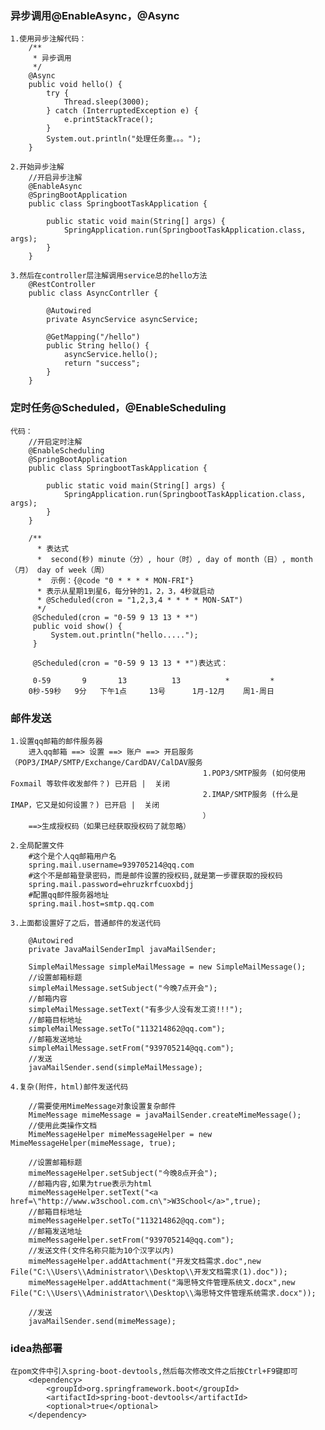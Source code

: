 ### 异步调用@EnableAsync，@Async

    1.使用异步注解代码：
        /**
         * 异步调用
         */
        @Async
        public void hello() {
            try {
                Thread.sleep(3000);
            } catch (InterruptedException e) {
                e.printStackTrace();
            }
            System.out.println("处理任务重。。。");
        }
        
    2.开始异步注解
        //开启异步注解
        @EnableAsync
        @SpringBootApplication
        public class SpringbootTaskApplication {
        
        	public static void main(String[] args) {
        		SpringApplication.run(SpringbootTaskApplication.class, args);
        	}
        }
        
    3.然后在controller层注解调用service总的hello方法
        @RestController
        public class AsyncContrller {
        
            @Autowired
            private AsyncService asyncService;
        
            @GetMapping("/hello")
            public String hello() {
                asyncService.hello();
                return "success";
            }
        }
        
     
     
### 定时任务@Scheduled，@EnableScheduling
     
    代码：
        //开启定时注解
        @EnableScheduling
        @SpringBootApplication
        public class SpringbootTaskApplication {
        
        	public static void main(String[] args) {
        		SpringApplication.run(SpringbootTaskApplication.class, args);
        	}
        }
     
        /**
          * 表达式
          *  second(秒) minute（分）, hour（时）, day of month（日）, month（月） day of week（周）
          *  示例：{@code "0 * * * * MON-FRI"}
          * 表示从星期1到星6，每分钟的1，2，3，4秒就启动
          * @Scheduled(cron = "1,2,3,4 * * * * MON-SAT")
          */
         @Scheduled(cron = "0-59 9 13 13 * *")
         public void show() {
             System.out.println("hello.....");
         }
         
         @Scheduled(cron = "0-59 9 13 13 * *")表达式：
         
         0-59       9       13          13          *         *
        0秒-59秒   9分   下午1点     13号      1月-12月    周1-周日
         
         
### 邮件发送
    
    1.设置qq邮箱的邮件服务器
        进入qq邮箱 ==> 设置 ==> 账户 ==> 开启服务（POP3/IMAP/SMTP/Exchange/CardDAV/CalDAV服务
                                               1.POP3/SMTP服务 (如何使用 Foxmail 等软件收发邮件？) 已开启 |  关闭
                                               2.IMAP/SMTP服务 (什么是 IMAP，它又是如何设置？) 已开启 |  关闭
                                               ）
        ==>生成授权码（如果已经获取授权码了就忽略）
        
    2.全局配置文件
        #这个是个人qq邮箱用户名
        spring.mail.username=939705214@qq.com
        #这个不是邮箱登录密码，而是邮件设置的授权码,就是第一步骤获取的授权码
        spring.mail.password=ehruzkrfcuoxbdjj
        #配置qq邮件服务器地址
        spring.mail.host=smtp.qq.com

    3.上面都设置好了之后，普通邮件的发送代码
    
        @Autowired
    	private JavaMailSenderImpl javaMailSender;
    
        SimpleMailMessage simpleMailMessage = new SimpleMailMessage();
        //设置邮箱标题
        simpleMailMessage.setSubject("今晚7点开会");
        //邮箱内容
        simpleMailMessage.setText("有多少人没有发工资!!!");
        //邮箱目标地址
        simpleMailMessage.setTo("113214862@qq.com");
        //邮箱发送地址
        simpleMailMessage.setFrom("939705214@qq.com");
        //发送
        javaMailSender.send(simpleMailMessage);
        
    4.复杂(附件，html)邮件发送代码
    
        //需要使用MimeMessage对象设置复杂邮件
        MimeMessage mimeMessage = javaMailSender.createMimeMessage();
        //使用此类操作文档
        MimeMessageHelper mimeMessageHelper = new MimeMessageHelper(mimeMessage, true);

        //设置邮箱标题
        mimeMessageHelper.setSubject("今晚8点开会");
        //邮箱内容,如果为true表示为html
        mimeMessageHelper.setText("<a href=\"http://www.w3school.com.cn\">W3School</a>",true);
        //邮箱目标地址
        mimeMessageHelper.setTo("113214862@qq.com");
        //邮箱发送地址
        mimeMessageHelper.setFrom("939705214@qq.com");
        //发送文件(文件名称只能为10个汉字以内)
        mimeMessageHelper.addAttachment("开发文档需求.doc",new File("C:\\Users\\Administrator\\Desktop\\开发文档需求(1).doc"));
        mimeMessageHelper.addAttachment("海思特文件管理系统文.docx",new File("C:\\Users\\Administrator\\Desktop\\海思特文件管理系统需求.docx"));

        //发送
        javaMailSender.send(mimeMessage);
        
        
### idea热部署

    在pom文件中引入spring-boot-devtools,然后每次修改文件之后按Ctrl+F9键即可
        <dependency>
            <groupId>org.springframework.boot</groupId>
            <artifactId>spring-boot-devtools</artifactId>
            <optional>true</optional>
        </dependency>